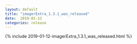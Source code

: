 ```yaml
---
layout: default
title: "imagerExtra_1.3.1_was_released"
date:  2019-01-12
categories: release
---
```

{% include 2019-01-12-imagerExtra_1.3.1_was_released.html %}
